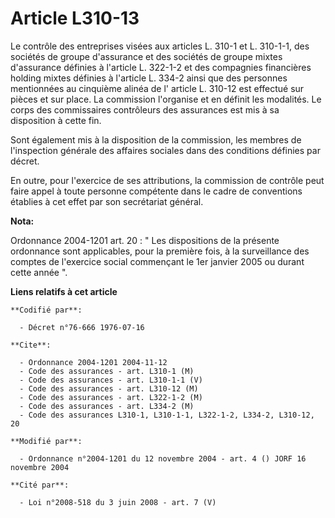# Article L310-13

Le contrôle des entreprises visées aux articles L. 310-1 et L. 310-1-1, des sociétés de groupe d'assurance et des sociétés de
groupe mixtes d'assurance définies à l'article L. 322-1-2 et des compagnies financières holding mixtes définies à l'article
L. 334-2 ainsi que des personnes mentionnées au cinquième alinéa de l' article L. 310-12 est effectué sur pièces et sur
place. La commission l'organise et en définit les modalités. Le corps des commissaires contrôleurs des assurances est mis à
sa disposition à cette fin.

Sont également mis à la disposition de la commission, les membres de l'inspection générale des affaires sociales dans des
conditions définies par décret.

En outre, pour l'exercice de ses attributions, la commission de contrôle peut faire appel à toute personne compétente dans le
cadre de conventions établies à cet effet par son secrétariat général.

**Nota:**

Ordonnance 2004-1201 art. 20 : " Les dispositions de la présente ordonnance sont applicables, pour la première fois, à la
surveillance des comptes de l'exercice social commençant le 1er janvier 2005 ou durant cette année ".

**Liens relatifs à cet article**

	**Codifié par**:

	  - Décret n°76-666 1976-07-16

	**Cite**:

	  - Ordonnance 2004-1201 2004-11-12
	  - Code des assurances - art. L310-1 (M)
	  - Code des assurances - art. L310-1-1 (V)
	  - Code des assurances - art. L310-12 (M)
	  - Code des assurances - art. L322-1-2 (M)
	  - Code des assurances - art. L334-2 (M)
	  - Code des assurances L310-1, L310-1-1, L322-1-2, L334-2, L310-12, 20

	**Modifié par**:

	  - Ordonnance n°2004-1201 du 12 novembre 2004 - art. 4 () JORF 16 novembre 2004

	**Cité par**:

	  - Loi n°2008-518 du 3 juin 2008 - art. 7 (V)
